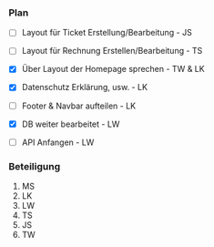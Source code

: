 ### Plan
* [ ] Layout für Ticket Erstellung/Bearbeitung - JS
* [ ] Layout für Rechnung Erstellen/Bearbeitung - TS
* [X] Über Layout der Homepage sprechen - TW & LK
* [X] Datenschutz Erklärung, usw. - LK
* [ ] Footer & Navbar aufteilen - LK
* [X] DB weiter bearbeitet - LW
* [ ] API Anfangen - LW


### Beteiligung

1. MS
2. LK
3. LW
4. TS
5. JS
6. TW